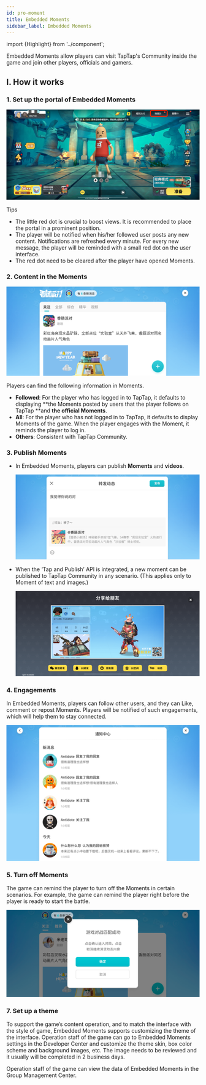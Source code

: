 ```yaml
---
id: pro-moment 
title: Embedded Moments 
sidebar_label: Embedded Moments
---
```

import {Highlight} from '../component';


Embedded Moments allow players can visit TapTap's Community inside the game and join other players, officials and gamers.

## I. How it works

### 1\. Set up the portal of Embedded Moments

![](/img/tap_moment06.png)

Tips

- The little red dot is crucial to boost views. It is recommended to place the portal in a prominent position.
- The player will be notified when his/her followed user posts any new content. Notifications are refreshed every minute.  For every new message, the player will be reminded with a small red dot on the user interface.
- The red dot need to be cleared after the player have opened Moments.

### 2\. Content in the Moments

![](/img/openmoment.png)

Players can find the following information in Moments.

- **Followed**: For the player who has logged in to TapTap, it defaults to displaying **the Moments posted by users that the player follows on TapTap **and **the official Moments**.
- **All**: For the player who has not logged in to TapTap, it defaults to display Moments of the game. When the player engages with the Moment, it reminds the player to log in.
- **Others**: Consistent with TapTap Community.

### 3\. Publish Moments

- In Embedded Moments, players can publish **Moments** and **videos**.

    ![](/img/tap_moment05.png)

- When the ‘Tap and Publish’ API is integrated, a new moment can be published to TapTap Community in any scenario. (This applies only to Moment of text and images.)

    ![](/img/tap_moment_publish1.png)

### 4\. Engagements

In Embedded Moments, players can follow other users, and they can Like, comment or repost Moments. Players will be notified of such engagements, which will help them to stay connected.

![](/img/tap_moment03.png)

### 5\. Turn off Moments

The game can remind the player to turn off the Moments in certain scenarios. For example, the game can remind the player right before the player is ready to start the battle. 

![](/img/tap_moment_close.png)

### 7\. Set up a theme

To support the game’s content operation, and to match the interface with the style of game, Embedded Moments supports customizing the theme of the interface. Operation staff of the game can go to Embedded Moments settings in the Developer Center and customize the theme skin, box color scheme and background images, etc.  The image needs to be reviewed and it usually will be completed in 2 business days.

Operation staff of the game can view the data of Embedded Moments in the Group Management Center.
